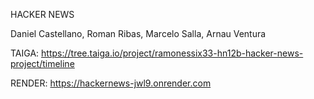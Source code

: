 HACKER NEWS

Daniel Castellano,
Roman Ribas,
Marcelo Salla,
Arnau Ventura

TAIGA: https://tree.taiga.io/project/ramonessix33-hn12b-hacker-news-project/timeline

RENDER: https://hackernews-jwl9.onrender.com
